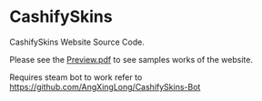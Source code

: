 # CashifySkins
CashifySkins Website Source Code.

Please see the [Preview.pdf](Preview.pdf) to see samples works of the website.

Requires steam bot to work refer to https://github.com/AngXingLong/CashifySkins-Bot

